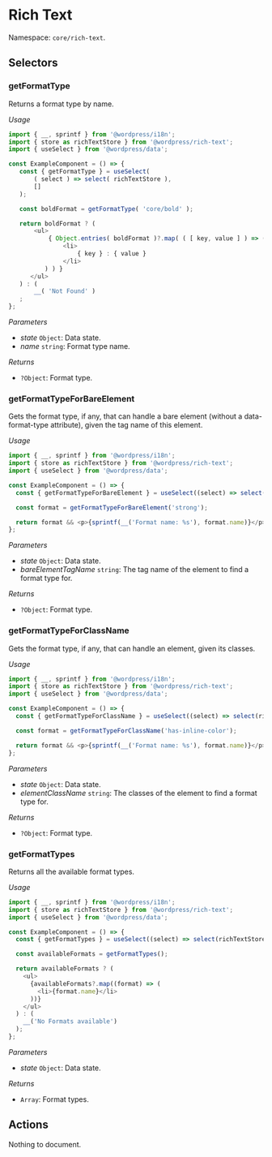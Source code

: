 # Rich Text

Namespace: `core/rich-text`.

## Selectors

<!-- START TOKEN(Autogenerated selectors|../../../packages/rich-text/src/store/selectors.js) -->

### getFormatType

Returns a format type by name.

_Usage_

```js
import { __, sprintf } from '@wordpress/i18n';
import { store as richTextStore } from '@wordpress/rich-text';
import { useSelect } from '@wordpress/data';

const ExampleComponent = () => {
   const { getFormatType } = useSelect(
       ( select ) => select( richTextStore ),
       []
   );

   const boldFormat = getFormatType( 'core/bold' );

   return boldFormat ? (
       <ul>
           { Object.entries( boldFormat )?.map( ( [ key, value ] ) => (
               <li>
                   { key } : { value }
               </li>
          ) ) }
      </ul>
   ) : (
       __( 'Not Found' )
   ;
};
```

_Parameters_

- _state_ `Object`: Data state.
- _name_ `string`: Format type name.

_Returns_

- `?Object`: Format type.

### getFormatTypeForBareElement

Gets the format type, if any, that can handle a bare element (without a data-format-type attribute), given the tag name of this element.

_Usage_

```js
import { __, sprintf } from '@wordpress/i18n';
import { store as richTextStore } from '@wordpress/rich-text';
import { useSelect } from '@wordpress/data';

const ExampleComponent = () => {
  const { getFormatTypeForBareElement } = useSelect((select) => select(richTextStore), []);

  const format = getFormatTypeForBareElement('strong');

  return format && <p>{sprintf(__('Format name: %s'), format.name)}</p>;
};
```

_Parameters_

- _state_ `Object`: Data state.
- _bareElementTagName_ `string`: The tag name of the element to find a format type for.

_Returns_

- `?Object`: Format type.

### getFormatTypeForClassName

Gets the format type, if any, that can handle an element, given its classes.

_Usage_

```js
import { __, sprintf } from '@wordpress/i18n';
import { store as richTextStore } from '@wordpress/rich-text';
import { useSelect } from '@wordpress/data';

const ExampleComponent = () => {
  const { getFormatTypeForClassName } = useSelect((select) => select(richTextStore), []);

  const format = getFormatTypeForClassName('has-inline-color');

  return format && <p>{sprintf(__('Format name: %s'), format.name)}</p>;
};
```

_Parameters_

- _state_ `Object`: Data state.
- _elementClassName_ `string`: The classes of the element to find a format type for.

_Returns_

- `?Object`: Format type.

### getFormatTypes

Returns all the available format types.

_Usage_

```js
import { __, sprintf } from '@wordpress/i18n';
import { store as richTextStore } from '@wordpress/rich-text';
import { useSelect } from '@wordpress/data';

const ExampleComponent = () => {
  const { getFormatTypes } = useSelect((select) => select(richTextStore), []);

  const availableFormats = getFormatTypes();

  return availableFormats ? (
    <ul>
      {availableFormats?.map((format) => (
        <li>{format.name}</li>
      ))}
    </ul>
  ) : (
    __('No Formats available')
  );
};
```

_Parameters_

- _state_ `Object`: Data state.

_Returns_

- `Array`: Format types.

<!-- END TOKEN(Autogenerated selectors|../../../packages/rich-text/src/store/selectors.js) -->

## Actions

<!-- START TOKEN(Autogenerated actions|../../../packages/rich-text/src/store/actions.js) -->

Nothing to document.

<!-- END TOKEN(Autogenerated actions|../../../packages/rich-text/src/store/actions.js) -->
